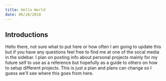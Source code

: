```yaml
---
title: Hello World
date: 06/28/2018
---
```


## Introductions
Hello there, not sure what to put here or how often I am going to update this but if you have any questions feel free to find me at one of the socal media in the sidebar.  I plan on posting info about personal projects mainly for my future self to use as a reference but hopefully as a guide to others on how to setup different projects.  This is just a plan and plans can change so I guess we'll see where this goes from here.
<!-- more -->


